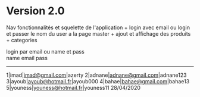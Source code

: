 # Version 2.0  

 Nav fonctionnalités et squelette de l'application + login avec email ou login et passer le nom du user a la page master + ajout et affichage des produits + categories

 login par email ou name et pass      
 name        email             pass
 ----------  ----------------  ----------
1|imad|imad@gmail.com|azerty
2|adnane|adnane@gmail.com|adnane123
3|ayoub|ayoub@hotmail.fr|ayoub000
4|bahae|bahae@gmail.com|bahae13
5|youness|youness@hotmail.fr|youness11
 28/04/2020